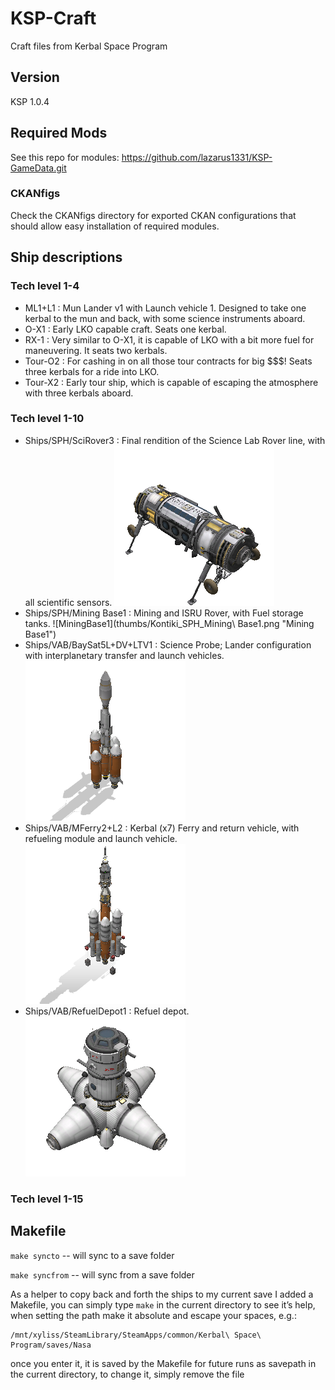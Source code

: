 # KSP-Craft

Craft files from Kerbal Space Program

## Version
KSP 1.0.4

## Required Mods
See this repo for modules: <https://github.com/lazarus1331/KSP-GameData.git>

### CKANfigs
Check the CKANfigs directory for exported CKAN configurations that should allow easy installation of required modules.

## Ship descriptions

### Tech level 1-4
- ML1+L1 : Mun Lander v1 with Launch vehicle 1. Designed to take one kerbal to the mun and back, with some science instruments aboard.
- O-X1 : Early LKO capable craft. Seats one kerbal.
- RX-1 : Very similar to O-X1, it is capable of LKO with a bit more fuel for maneuvering. It seats two kerbals.
- Tour-O2 : For cashing in on all those tour contracts for big $$$! Seats three kerbals for a ride into LKO.
- Tour-X2 : Early tour ship, which is capable of escaping the atmosphere with three kerbals aboard.

### Tech level 1-10
- Ships/SPH/SciRover3 : Final rendition of the Science Lab Rover line, with all scientific sensors. ![SciRover3](thumbs/Kontiki_SPH_SciRover3.png "SciRover3")
- Ships/SPH/Mining Base1 : Mining and ISRU Rover, with Fuel storage tanks. ![MiningBase1](thumbs/Kontiki_SPH_Mining\ Base1.png "Mining Base1")
- Ships/VAB/BaySat5L+DV+LTV1 : Science Probe; Lander configuration with interplanetary transfer and launch vehicles. ![BaySat5L+DV+LTV1](thumbs/Kontiki_VAB_BaySat5L+DV+LTV1.png "BaySat5L+DV+LTV1")
- Ships/VAB/MFerry2+L2 : Kerbal (x7) Ferry and return vehicle, with refueling module and launch vehicle. ![MFerry2L2](thumbs/Kontiki_VAB_MFerry2+L2.png "MFerry2+L2")
- Ships/VAB/RefuelDepot1 : Refuel depot. ![RefuelDepot1](thumbs/Kontiki_VAB_RefuelDepot1.png "RefuelDepot1")

### Tech level 1-15

## Makefile

`make syncto` -- will sync to a save folder

`make syncfrom` -- will sync from a save folder

As a helper to copy back and forth the ships to my current save I added a Makefile, you can simply type `make` in the current directory to see it’s help, when setting the path make it absolute
and escape your spaces, e.g.:
```
/mnt/xyliss/SteamLibrary/SteamApps/common/Kerbal\ Space\ Program/saves/Nasa
```
once you enter it, it is saved by the Makefile for future runs as savepath in the current directory, to change it, simply remove the file
